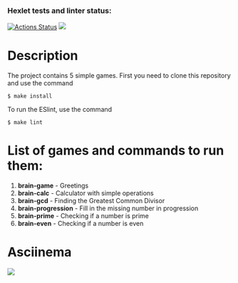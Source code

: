 ### Hexlet tests and linter status:
[![Actions Status](https://github.com/OmgDie/frontend-project-lvl1/workflows/hexlet-check/badge.svg)](https://github.com/OmgDie/frontend-project-lvl1/actions)
<a href="https://codeclimate.com/github/OmgDie/frontend-project-lvl1/maintainability"><img src="https://api.codeclimate.com/v1/badges/56d80c46b1bcb85c03de/maintainability" /></a>
# Description
The project contains 5 simple games. First you need to clone this repository and use the command 
```
$ make install
```
To run the ESlint, use the command
```
$ make lint
```
# List of games and commands to run them:
1. **brain-game** - Greetings
2. **brain-calc** - Calculator with simple operations
3. **brain-gcd** - Finding the Greatest Common Divisor
4. **brain-progression** - Fill in the missing number in progression
5. **brain-prime** - Checking if a number is prime
6. **brain-even** - Checking if a number is even
# Asciinema
<a href="https://asciinema.org/a/508362" target="_blank"><img src="https://asciinema.org/a/508362.svg" /></a>
